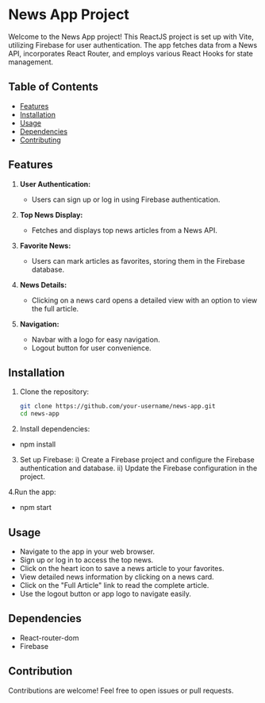 # News App Project

Welcome to the News App project! This ReactJS project is set up with Vite, utilizing Firebase for user authentication. The app fetches data from a News API, incorporates React Router, and employs various React Hooks for state management.

## Table of Contents
- [Features](#features)
- [Installation](#installation)
- [Usage](#usage)
- [Dependencies](#dependencies)
- [Contributing](#contributing)


## Features

1. **User Authentication:**
   - Users can sign up or log in using Firebase authentication.

2. **Top News Display:**
   - Fetches and displays top news articles from a News API.

3. **Favorite News:**
   - Users can mark articles as favorites, storing them in the Firebase database.

4. **News Details:**
   - Clicking on a news card opens a detailed view with an option to view the full article.

5. **Navigation:**
   - Navbar with a logo for easy navigation.
   - Logout button for user convenience.

## Installation

1. Clone the repository:
   ```bash
   git clone https://github.com/your-username/news-app.git
   cd news-app
2. Install dependencies:
- npm install
  
3. Set up Firebase:
 i) Create a Firebase project and configure the 
   Firebase authentication and database.
 ii) Update the Firebase configuration in the project.

4.Run the app:
- npm start

## Usage
 - Navigate to the app in your web browser.
 - Sign up or log in to access the top news.
 - Click on the heart icon to save a news article to 
     your favorites.
 - View detailed news information by clicking on a 
    news card.
 - Click on the "Full Article" link to read the 
    complete article.
 - Use the logout button or app logo to navigate easily.

 ## Dependencies
 - React-router-dom
 - Firebase
   
## Contribution
Contributions are welcome! Feel free to open issues or pull requests.
